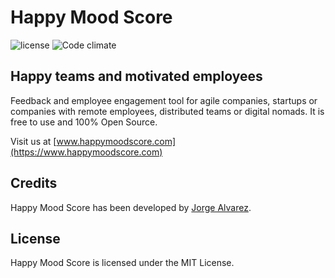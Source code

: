 # Happy Mood Score

![license](https://img.shields.io/github/license/jorgegorka/happy-mood-score.svg)
![Code climate](https://img.shields.io/codeclimate/maintainability/jorgegorka/happy-mood-score.svg)

## Happy teams and motivated employees

Feedback and employee engagement tool for agile companies, startups or companies with remote employees, distributed teams or digital nomads. It is free to use and 100% Open Source.

Visit us at [www.happymoodscore.com](https://www.happymoodscore.com)

## Credits

Happy Mood Score has been developed by [Jorge Alvarez](https://www.alvareznavarro.es).

## License

Happy Mood Score is licensed under the MIT License.
